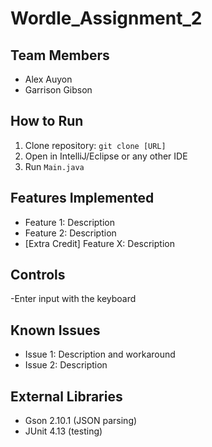 # Wordle_Assignment_2

## Team Members
- Alex Auyon
- Garrison Gibson

## How to Run
1. Clone repository: `git clone [URL]`
2. Open in IntelliJ/Eclipse or any other IDE
4. Run `Main.java`

## Features Implemented
- Feature 1: Description
- Feature 2: Description
- [Extra Credit] Feature X: Description

## Controls
-Enter input with the keyboard

## Known Issues
- Issue 1: Description and workaround
- Issue 2: Description

## External Libraries
- Gson 2.10.1 (JSON parsing)
- JUnit 4.13 (testing)
